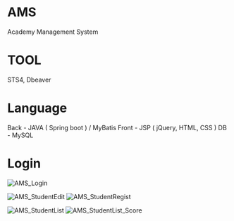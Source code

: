 # AMS
Academy Management System

# TOOL
STS4, Dbeaver

# Language
Back - JAVA ( Spring boot ) / MyBatis 
Front - JSP ( jQuery, HTML, CSS ) 
DB - MySQL

# Login
![AMS_Login](https://github.com/user-attachments/assets/91b52754-c160-4e44-a4bc-38813e522d0a)

![AMS_StudentEdit](https://github.com/user-attachments/assets/60cc0b48-1a29-4158-baa8-793fd61eec7b)
![AMS_StudentRegist](https://github.com/user-attachments/assets/a92f7d39-a88d-48d0-8f0a-7c48d4721917)

![AMS_StudentList](https://github.com/user-attachments/assets/e9775c14-013c-4a39-ade5-e9206d7cc4fc)
![AMS_StudentList_Score](https://github.com/user-attachments/assets/796818fc-7923-4347-aa5b-67f51608f945)
